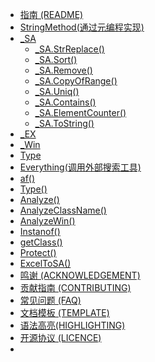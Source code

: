 * [指南 (README)](README.md)
* [StringMethod(通过元编程实现)](StringMethod.md)
* [_SA](_SA.md)
    * [_SA.StrReplace()](_SA/_SA.StrReplace().md)
    * [_SA.Sort()](_SA/_SA.Sort().md)
    * [_SA.Remove()](_SA/_SA.Remove().md)
    * [_SA.CopyOfRange()](_SA/_SA.CopyOfRange().md)
    * [_SA.Uniq()](_SA/_SA.Uniq().md)
    * [_SA.Contains()](_SA.Contains().md)
    * [_SA.ElementCounter()](_SA/_SA.ElementCounter().md)
    * [_SA.ToString()](_SA.ToString().md)
* [_EX](_EX.md)
* [_Win](_Win.md)
* [Type](Type.md)
* [Everything(调用外部搜索工具)](Everything.md)
* [af()](af().md)
* [Type()](Type().md)
* [Analyze()](Analyze().md)
* [AnalyzeClassName()](AnalyzeClassName().md)
* [AnalyzeWin()](AnalyzeWin().md)
* [Instanof()](Instanof().md)
* [getClass()](getClass().md)
* [Protect()](Protect().md)
* [ExcelToSA()](ExcelToSA().md)
* [鸣谢 (ACKNOWLEDGEMENT)](BeanLib_ACKNOWLEDGEMENT.md)
* [贡献指南 (CONTRIBUTING)](BeanLib_CONTRIBUTING.md)
* [常见问题 (FAQ)](BeanLib_FQA.md)
* [文档模板 (TEMPLATE)](TEMPLATE.md)
* [语法高亮(HIGHLIGHTING)](HIGHLIGHTING.md)
* [开源协议 (LICENCE)](LICENCE)
* 
